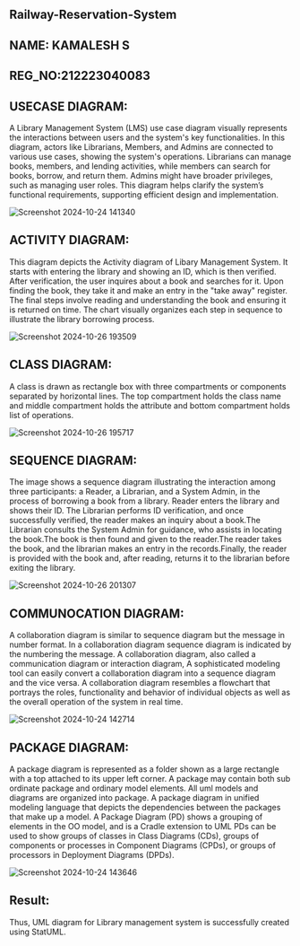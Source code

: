 ## Railway-Reservation-System
## NAME: KAMALESH S
## REG_NO:212223040083
## USECASE DIAGRAM:
A Library Management System (LMS) use case diagram visually represents the interactions between users and the system's key functionalities. In this diagram, actors like Librarians, Members, and Admins are connected to various use cases, showing the system's operations. Librarians can manage books, members, and lending activities, while members can search for books, borrow, and return them. Admins might have broader privileges, such as managing user roles. This diagram helps clarify the system’s functional requirements, supporting efficient design and implementation. 

![Screenshot 2024-10-24 141340](https://github.com/user-attachments/assets/168465b6-26a1-4b52-bb14-6f06559c6677)

## ACTIVITY DIAGRAM:
This diagram depicts the Activity diagram of Libary Management System. It starts with entering the library and showing an ID, which is then verified. After verification, the user inquires about a book and searches for it. Upon finding the book, they take it and make an entry in the "take away" register. The final steps involve reading and understanding the book and ensuring it is returned on time. The chart visually organizes each step in sequence to illustrate the library borrowing process.

![Screenshot 2024-10-26 193509](https://github.com/user-attachments/assets/4a14c51f-a07a-496c-a197-8cdedacbcf0c)


## CLASS DIAGRAM:
A class is drawn as rectangle box with three compartments or components separated by horizontal lines. The top compartment holds the class name and middle compartment holds the attribute and bottom compartment holds list of operations.

![Screenshot 2024-10-26 195717](https://github.com/user-attachments/assets/c3cee96e-1a0a-4981-8479-c1388548afd1)

## SEQUENCE DIAGRAM:
The image shows a sequence diagram illustrating the interaction among three participants: a Reader, a Librarian, and a System Admin, in the process of borrowing a book from a library.
Reader enters the library and shows their ID. The Librarian performs ID verification, and once successfully verified, the reader makes an inquiry about a book.The Librarian consults the System Admin for guidance, who assists in locating the book.The book is then found and given to the reader.The reader takes the book, and the librarian makes an entry in the records.Finally, the reader is provided with the book and, after reading, returns it to the librarian before exiting the library.

![Screenshot 2024-10-26 201307](https://github.com/user-attachments/assets/90b799fb-9690-4b8e-8c2e-d972dbc7fa92)

## COMMUNOCATION DIAGRAM:
A collaboration diagram is similar to sequence diagram but the message in number format. In a collaboration diagram sequence diagram is indicated by the numbering the message. A collaboration diagram, also called a communication diagram or interaction diagram, A sophisticated modeling tool can easily convert a collaboration diagram into a sequence diagram and the vice versa. A collaboration diagram resembles a flowchart that portrays the roles, functionality and behavior of individual objects as well as the overall operation of the system in real time.

![Screenshot 2024-10-24 142714](https://github.com/user-attachments/assets/90e995ea-8acd-4d35-87d1-f611464a7f03)

## PACKAGE DIAGRAM:
A package diagram is represented as a folder shown as a large rectangle with a top attached to its upper left corner. A package may contain both sub ordinate package and ordinary model elements. All uml models and diagrams are organized into package. A package diagram in unified modeling language that depicts the dependencies between the packages that make up a model. A Package Diagram (PD) shows a grouping of elements in the OO model, and is a Cradle extension to UML PDs can be used to show groups of classes in Class Diagrams (CDs), groups of components or processes in Component Diagrams (CPDs), or groups of processors in Deployment Diagrams (DPDs).

![Screenshot 2024-10-24 143646](https://github.com/user-attachments/assets/47856450-995a-4456-a767-5506a44b2598)

## Result:
Thus, UML diagram for Library management system is successfully created using StatUML.

